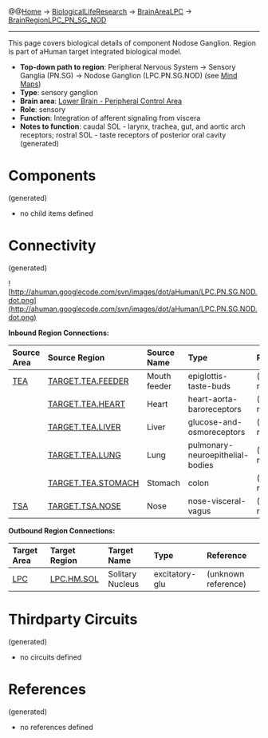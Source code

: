 @@[Home](Home.md) -> [BiologicalLifeResearch](BiologicalLifeResearch.md) -> [BrainAreaLPC](BrainAreaLPC.md) -> [BrainRegionLPC\_PN\_SG\_NOD](BrainRegionLPC_PN_SG_NOD.md)

---


This page covers biological details of component Nodose Ganglion.
Region is part of aHuman target integrated biological model.

  * **Top-down path to region**: Peripheral Nervous System -> Sensory Ganglia (PN.SG) -> Nodose Ganglion (LPC.PN.SG.NOD) (see [Mind Maps](OverallMindMaps.md))
  * **Type**: sensory ganglion
  * **Brain area**: [Lower Brain - Peripheral Control Area](BrainAreaLPC.md)
  * **Role**: sensory
  * **Function**: Integration of afferent signaling from viscera
  * **Notes to function**: caudal SOL - larynx, trachea, gut, and aortic arch receptors; rostral SOL - taste receptors of posterior oral cavity
(generated)
# Components #
(generated)


  * no child items defined

# Connectivity #
(generated)


![http://ahuman.googlecode.com/svn/images/dot/aHuman/LPC.PN.SG.NOD.dot.png](http://ahuman.googlecode.com/svn/images/dot/aHuman/LPC.PN.SG.NOD.dot.png)

**Inbound Region Connections:**

| **Source Area** | **Source Region** | **Source Name** | **Type** | **Reference** |
|:----------------|:------------------|:----------------|:---------|:--------------|
| [TEA](BrainAreaTEA.md) | [TARGET.TEA.FEEDER](BrainRegionTARGET_TEA_FEEDER.md) | Mouth feeder    | epiglottis-taste-buds | (unknown reference) |
|                 | [TARGET.TEA.HEART](BrainRegionTARGET_TEA_HEART.md) | Heart           | heart-aorta-baroreceptors | (unknown reference) |
|                 | [TARGET.TEA.LIVER](BrainRegionTARGET_TEA_LIVER.md) | Liver           | glucose-and-osmoreceptors | (unknown reference) |
|                 | [TARGET.TEA.LUNG](BrainRegionTARGET_TEA_LUNG.md) | Lung            | pulmonary-neuroepithelial-bodies | (unknown reference) |
|                 | [TARGET.TEA.STOMACH](BrainRegionTARGET_TEA_STOMACH.md) | Stomach         | colon    | (unknown reference) |
| [TSA](BrainAreaTSA.md) | [TARGET.TSA.NOSE](BrainRegionTARGET_TSA_NOSE.md) | Nose            | nose-visceral-vagus | (unknown reference) |

**Outbound Region Connections:**

| **Target Area** | **Target Region** | **Target Name** | **Type** | **Reference** |
|:----------------|:------------------|:----------------|:---------|:--------------|
| [LPC](BrainAreaLPC.md) | [LPC.HM.SOL](BrainRegionLPC_HM_SOL.md) | Solitary Nucleus | excitatory-glu | (unknown reference) |

# Thirdparty Circuits #
(generated)

  * no circuits defined

# References #
(generated)

  * no references defined
